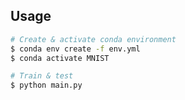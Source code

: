 ## Usage

```bash
# Create & activate conda environment
$ conda env create -f env.yml
$ conda activate MNIST

# Train & test
$ python main.py
```
